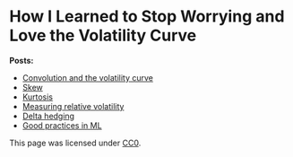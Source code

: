 # How I Learned to Stop Worrying and Love the Volatility Curve



**Posts:**

* [Convolution and the volatility curve](convolution/convolution.md)
* [Skew](skew/skew.md)
* [Kurtosis](kurtosis/kurtosis.md)
* [Measuring relative volatility](volatility/volatility.md)
* [Delta hedging](delta_hedging/delta_hedging.md)
* [Good practices in ML](ML/ml.md)

This page was licensed under [CC0](https://creativecommons.org/publicdomain/zero/1.0/).
